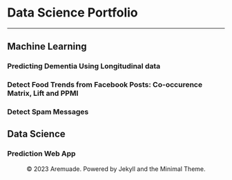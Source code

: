 # Data Science Portfolio
---
## Machine Learning

### Predicting Dementia Using Longitudinal data


### Detect Food Trends from Facebook Posts: Co-occurence Matrix, Lift and PPMI



### Detect Spam Messages


## Data Science

### Prediction Web App



<center>© 2023 Aremuade. Powered by Jekyll and the Minimal Theme.</center>
